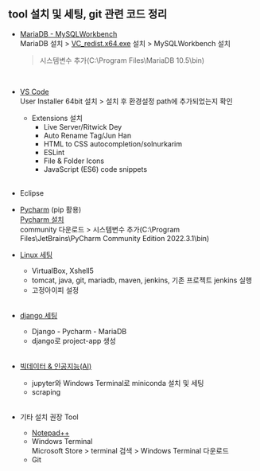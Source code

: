 ## tool 설치 및 세팅, git 관련 코드 정리
- [MariaDB - MySQLWorkbench](https://github.com/Son-Sumin/mine/blob/main/MariaDB_MySQL%20Workbench.md)   
  MariaDB 설치 > [VC_redist.x64.exe](https://github.com/Son-Sumin/mine/blob/main/VC_redist.x64.exe) 설치 > MySQLWorkbench 설치   
  > 시스템변수 추가(C:\Program Files\MariaDB 10.5\bin)
  <br>
  
- [VS Code](https://code.visualstudio.com/Download)   
  User Installer 64bit 설치 > 설치 후 환경설정 path에 추가되었는지 확인   
  * Extensions 설치   
    - Live Server/Ritwick Dey    
    - Auto Rename Tag/Jun Han   
    - HTML to CSS autocompletion/solnurkarim   
    - ESLint   
    - File & Folder Icons   
    - JavaScript (ES6) code snippets
  <br>
  
- Eclipse   

- [Pycharm](https://github.com/Son-Sumin/python-practices/blob/main/1017%20%ED%8C%8C%EC%9D%B4%EC%B0%B8%20%EC%84%A4%EC%B9%98.md) (pip 활용)   
  [Pycharm 설치](https://www.jetbrains.com/ko-kr/pycharm/download/#section=windows)   
  community 다운로드 > 시스템변수 추가(C:\Program Files\JetBrains\PyCharm Community Edition 2022.3.1\bin)
  <br>

- [Linux 세팅](https://github.com/Son-Sumin/Linux/tree/main/%EC%84%A4%EC%B9%98)
  * VirtualBox, Xshell5   
  * tomcat, java, git, mariadb, maven, jenkins, 기존 프로젝트 jenkins 실행   
  * 고정아이피 설정   
  <br>
  
- [django 세팅](https://github.com/Son-Sumin/django)   
  * Django - Pycharm - MariaDB   
  * django로 project-app 생성   
  <br>
  
- [빅데이터 & 인공지능(AI)](https://github.com/Son-Sumin/ml_dl/blob/main/%EC%B4%88%EA%B8%B0%EC%84%A4%EC%A0%95.md)
  * jupyter와 Windows Terminal로 miniconda 설치 및 세팅   
  * scraping
  <br>
  
- 기타 설치 권장 Tool   
  * [Notepad++](https://notepad-plus-plus.org/downloads/)   
  * Windows Terminal   
    Microsoft Store > terminal 검색 > Windows Terminal 다운로드   
  * Git
